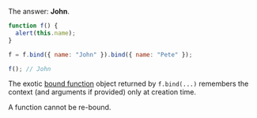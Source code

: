 The answer: **John**.

```js run no-beautify
function f() {
  alert(this.name);
}

f = f.bind({ name: "John" }).bind({ name: "Pete" });

f(); // John
```

The exotic [bound function](https://tc39.github.io/ecma262/#sec-bound-function-exotic-objects) object returned by `f.bind(...)` remembers the context (and arguments if provided) only at creation time.

A function cannot be re-bound.
